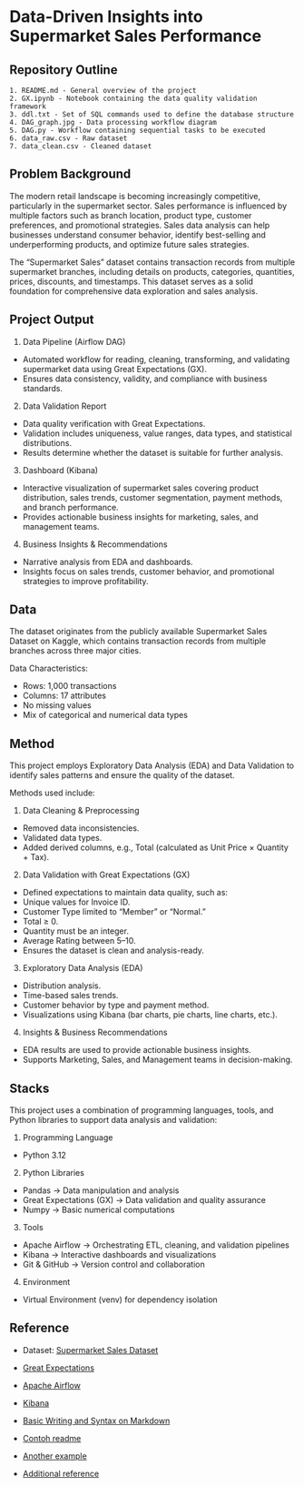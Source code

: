 # Data-Driven Insights into Supermarket Sales Performance

## Repository Outline

```
1. README.md - General overview of the project
2. GX.ipynb - Notebook containing the data quality validation framework
3. ddl.txt - Set of SQL commands used to define the database structure
4. DAG_graph.jpg - Data processing workflow diagram
5. DAG.py - Workflow containing sequential tasks to be executed
6. data_raw.csv - Raw dataset
7. data_clean.csv - Cleaned dataset
```

## Problem Background
The modern retail landscape is becoming increasingly competitive, particularly in the supermarket sector. Sales performance is influenced by multiple factors such as branch location, product type, customer preferences, and promotional strategies. Sales data analysis can help businesses understand consumer behavior, identify best-selling and underperforming products, and optimize future sales strategies.

The “Supermarket Sales” dataset contains transaction records from multiple supermarket branches, including details on products, categories, quantities, prices, discounts, and timestamps. This dataset serves as a solid foundation for comprehensive data exploration and sales analysis.


## Project Output

1. Data Pipeline (Airflow DAG)

- Automated workflow for reading, cleaning, transforming, and validating supermarket data using Great Expectations (GX).
- Ensures data consistency, validity, and compliance with business standards.

2. Data Validation Report

- Data quality verification with Great Expectations.
- Validation includes uniqueness, value ranges, data types, and statistical distributions.
- Results determine whether the dataset is suitable for further analysis.

3. Dashboard (Kibana)

- Interactive visualization of supermarket sales covering product distribution, sales trends, customer segmentation, payment methods, and branch performance.
- Provides actionable business insights for marketing, sales, and management teams.

4. Business Insights & Recommendations

- Narrative analysis from EDA and dashboards.
- Insights focus on sales trends, customer behavior, and promotional strategies to improve profitability.

## Data
The dataset originates from the publicly available Supermarket Sales Dataset on Kaggle, which contains transaction records from multiple branches across three major cities.

Data Characteristics:
- Rows: 1,000 transactions
- Columns: 17 attributes
- No missing values
- Mix of categorical and numerical data types

## Method
This project employs Exploratory Data Analysis (EDA) and Data Validation to identify sales patterns and ensure the quality of the dataset.

Methods used include:

1. Data Cleaning & Preprocessing

- Removed data inconsistencies.
- Validated data types.
- Added derived columns, e.g., Total (calculated as Unit Price × Quantity + Tax).

2. Data Validation with Great Expectations (GX)

- Defined expectations to maintain data quality, such as:
- Unique values for Invoice ID.
- Customer Type limited to “Member” or “Normal.”
- Total ≥ 0.
- Quantity must be an integer.
- Average Rating between 5–10.
- Ensures the dataset is clean and analysis-ready.

3. Exploratory Data Analysis (EDA)

- Distribution analysis.
- Time-based sales trends.
- Customer behavior by type and payment method.
- Visualizations using Kibana (bar charts, pie charts, line charts, etc.).

4. Insights & Business Recommendations

- EDA results are used to provide actionable business insights.
- Supports Marketing, Sales, and Management teams in decision-making.

## Stacks
This project uses a combination of programming languages, tools, and Python libraries to support data analysis and validation:

1. Programming Language

- Python 3.12

2. Python Libraries

- Pandas → Data manipulation and analysis
- Great Expectations (GX) → Data validation and quality assurance
- Numpy → Basic numerical computations

3. Tools

- Apache Airflow → Orchestrating ETL, cleaning, and validation pipelines
- Kibana → Interactive dashboards and visualizations
- Git & GitHub → Version control and collaboration

4. Environment

- Virtual Environment (venv) for dependency isolation

## Reference
- Dataset: [Supermarket Sales Dataset](https://www.kaggle.com/datasets/faresashraf1001/supermarket-sales)
- [Great Expectations](https://docs.greatexpectations.io)
- [Apache Airflow](https://airflow.apache.org/docs/)
- [Kibana](https://www.elastic.co/guide/en/kibana)
- [Basic Writing and Syntax on Markdown](https://docs.github.com/en/get-started/writing-on-github/getting-started-with-writing-and-formatting-on-github/basic-writing-and-formatting-syntax)
- [Contoh readme](https://github.com/fahmimnalfrzki/Swift-XRT-Automation)
- [Another example](https://github.com/sanggusti/final_bangkit)

- [Additional reference](https://www.freecodecamp.org/news/how-to-write-a-good-readme-file/)

